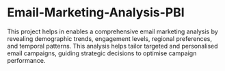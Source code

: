 # Email-Marketing-Analysis-PBI
This project helps in enables a comprehensive email marketing analysis by revealing demographic trends, engagement levels, regional preferences, and temporal patterns. This analysis helps tailor targeted and personalised email campaigns, guiding strategic decisions to optimise campaign performance.
